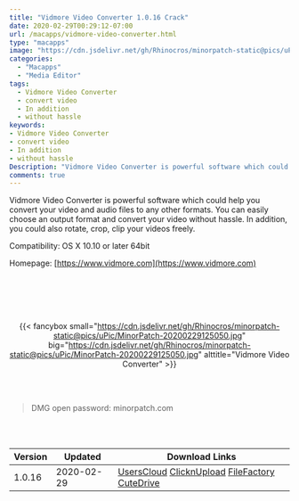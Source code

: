 ```yaml
---
title: "Vidmore Video Converter 1.0.16 Crack"
date: 2020-02-29T00:29:12-07:00
url: /macapps/vidmore-video-converter.html
type: "macapps"
image: "https://cdn.jsdelivr.net/gh/Rhinocros/minorpatch-static@pics/uPic/5i5YrJ.png"
categories:
  - "Macapps"
  - "Media Editor"
tags:
  - Vidmore Video Converter
  - convert video
  - In addition
  - without hassle
keywords:
- Vidmore Video Converter
- convert video
- In addition
- without hassle
Description: "Vidmore Video Converter is powerful software which could help you convert your video and audio files to any other formats"
comments: true
---
```


Vidmore Video Converter is powerful software which could help you convert your video and audio files to any other formats. You can easily choose an output format and convert your video without hassle. In addition, you could also rotate, crop, clip your videos freely.

Compatibility: OS X 10.10 or later 64bit

Homepage: [https://www.vidmore.com](https://www.vidmore.com)

<br/>
<br/>
<script async src="https://pagead2.googlesyndication.com/pagead/js/adsbygoogle.js"></script>
<ins class="adsbygoogle"
     style="display:block; text-align:center;"
     data-ad-layout="in-article"
     data-ad-format="fluid"
     data-ad-client="ca-pub-8746275014476192"
     data-ad-slot="5144997159"></ins>
<script>
     (adsbygoogle = window.adsbygoogle || []).push({});
</script>
<br/>
<br/>


<center>

{{< fancybox small="https://cdn.jsdelivr.net/gh/Rhinocros/minorpatch-static@pics/uPic/MinorPatch-20200229125050.jpg" big="https://cdn.jsdelivr.net/gh/Rhinocros/minorpatch-static@pics/uPic/MinorPatch-20200229125050.jpg" alttitle="Vidmore Video Converter" >}}

</center>

<br/>
<br/>


> DMG open password: minorpatch.com

<br/>

<br/>
<div id="history_version" class="history_version">

| Version | Updated | Download Links |
| ---- | ---- | ---- |
| 1.0.16 | 2020-02-29 | [UsersCloud](https://ouo.io/ISwY4aw)   [ClicknUpload](https://ouo.io/nXnNXR)   [FileFactory](https://ouo.io/MmJJQx)   [CuteDrive](https://ouo.io/SRqKfw) |

</div>
